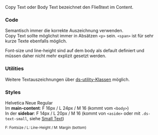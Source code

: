 Copy Text oder Body Text bezeichnet den Fließtext im Content. 

### Code  
Semantisch immer die korrekte Auszeichnung verwenden.  
Copy Text sollte möglichst immer in Absätzen `<p>` sein. `<span>` ist für sehr kurze Texte ebenfalls möglich.  

Font-size und line-height sind auf dem body als default definiert und müssen daher nicht mehr explizit gesetzt werden.

### Utilities  
Weitere Textauszeichnungen über [ds-utility-Klassen](#group-utilities-component-typography-utilities) möglich.

### Styles  
Helvetica Neue Regular  
Im __main-content__: F 16px / L 24px / M 16 (kommt vom `<body>`)    
In der __sidebar__: F 14px / L 20px / M 16 (kommt von `<aside>` oder mit `.ds-text-small`, siehe [Small Text](#group-typography-component-small-text))  

<small>F: Fontsize / L: Line-Height / M: Margin (bottom)</small>
